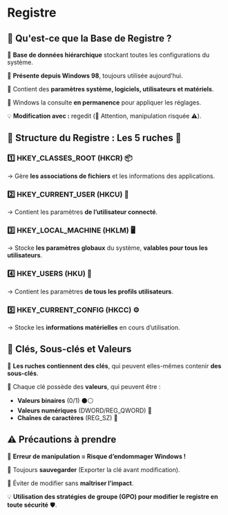 # Registre

## **📌 Qu'est-ce que la Base de Registre ?**

🔹 **Base de données hiérarchique** stockant toutes les configurations du système.

🔹 **Présente depuis Windows 98**, toujours utilisée aujourd’hui.

🔹 Contient des **paramètres système, logiciels, utilisateurs et matériels**.

🔹 Windows la consulte **en permanence** pour appliquer les réglages.

💡 **Modification avec :** regedit (📌 Attention, manipulation risquée ⚠️).



## **📂 Structure du Registre : Les 5 ruches 🐝**

### 1️⃣ **HKEY_CLASSES_ROOT (HKCR)** 📦

→ Gère **les associations de fichiers** et les informations des applications.

### 2️⃣ **HKEY_CURRENT_USER (HKCU)** 👤

→ Contient les paramètres **de l’utilisateur connecté**.

### 3️⃣ **HKEY_LOCAL_MACHINE (HKLM)** 🖥️

→ Stocke **les paramètres globaux** du système, **valables pour tous les utilisateurs**.

### 4️⃣ **HKEY_USERS (HKU)** 👥

→ Contient les paramètres **de tous les profils utilisateurs**.

### 5️⃣ **HKEY_CURRENT_CONFIG (HKCC)** ⚙️

→ Stocke les **informations matérielles** en cours d’utilisation.



## **🔑 Clés, Sous-clés et Valeurs**

🔹 **Les ruches contiennent des clés**, qui peuvent elles-mêmes contenir **des sous-clés**.

🔹 Chaque clé possède des **valeurs**, qui peuvent être :

- **Valeurs binaires** (0/1) ⚫⚪
- **Valeurs numériques** (DWORD/REG_QWORD) 🔢
- **Chaînes de caractères** (REG_SZ) 📝



## **⚠️ Précautions à prendre**

🔸 **Erreur de manipulation = Risque d’endommager Windows !**

🔸 Toujours **sauvegarder** (Exporter la clé avant modification).

🔸 Éviter de modifier sans **maîtriser l’impact**.

💡 **Utilisation des stratégies de groupe (GPO) pour modifier le registre en toute sécurité** 🛡️.

